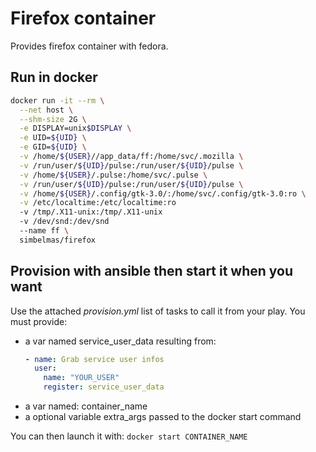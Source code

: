 # Firefox container
Provides firefox container with fedora.

## Run in docker
```bash 
docker run -it --rm \
  --net host \
  --shm-size 2G \
  -e DISPLAY=unix$DISPLAY \
  -e UID=${UID} \
  -e GID=${UID} \
  -v /home/${USER}//app_data/ff:/home/svc/.mozilla \
  -v /run/user/${UID}/pulse:/run/user/${UID}/pulse \
  -v /home/${USER}/.pulse:/home/svc/.pulse \
  -v /run/user/${UID}/pulse:/run/user/${UID}/pulse \
  -v /home/${USER}/.config/gtk-3.0/:/home/svc/.config/gtk-3.0:ro \
  -v /etc/localtime:/etc/localtime:ro
  -v /tmp/.X11-unix:/tmp/.X11-unix
  -v /dev/snd:/dev/snd
  --name ff \
  simbelmas/firefox
  ```
## Provision with ansible then start it when you want
Use the attached *provision.yml* list of tasks to call it from your play.
You must provide:
* a var named service_user_data resulting from:
  ```yaml
  - name: Grab service user infos
    user:
      name: "YOUR_USER"
      register: service_user_data
  ```
 * a var named: container_name 
 * a optional variable extra_args passed to the docker start command

You can then launch it with: `docker start CONTAINER_NAME`
